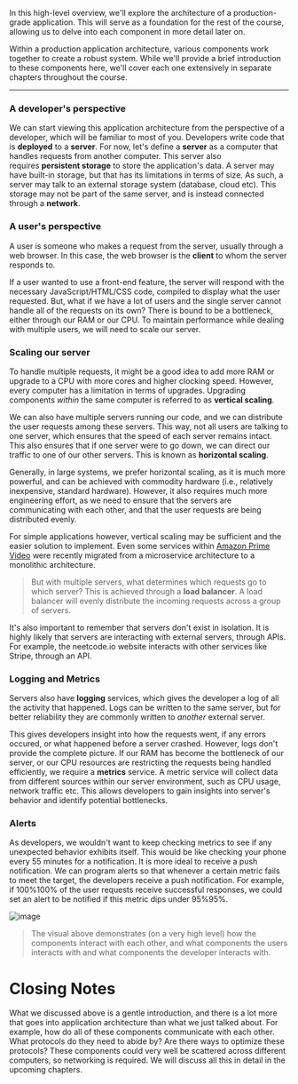 In this high-level overview, we'll explore the architecture of a production-grade application. This will serve as a foundation for the rest of the course, allowing us to delve into each component in more detail later on.

Within a production application architecture, various components work together to create a robust system. While we'll provide a brief introduction to these components here, we'll cover each one extensively in separate chapters throughout the course.

---

### A developer's perspective

We can start viewing this application architecture from the perspective of a developer, which will be familiar to most of you. Developers write code that is **deployed** to a **server**. For now, let's define a **server** as a computer that handles requests from another computer. This server also requires **persistent storage** to store the application's data. A server may have built-in storage, but that has its limitations in terms of size. As such, a server may talk to an external storage system (database, cloud etc). This storage may not be part of the same server, and is instead connected through a **network**.

### A user's perspective

A user is someone who makes a request from the server, usually through a web browser. In this case, the web browser is the **client** to whom the server responds to.

If a user wanted to use a front-end feature, the server will respond with the necessary JavaScript/HTML/CSS code, compiled to display what the user requested. But, what if we have a lot of users and the single server cannot handle all of the requests on its own? There is bound to be a bottleneck, either through our RAM or our CPU. To maintain performance while dealing with multiple users, we will need to scale our server.

### Scaling our server

To handle multiple requests, it might be a good idea to add more RAM or upgrade to a CPU with more cores and higher clocking speed. However, every computer has a limitation in terms of upgrades. Upgrading components _within_ the same computer is referred to as **vertical scaling**.

We can also have multiple servers running our code, and we can distribute the user requests among these servers. This way, not all users are talking to one server, which ensures that the speed of each server remains intact. This also ensures that if one server were to go down, we can direct our traffic to one of our other servers. This is known as **horizontal scaling**.

Generally, in large systems, we prefer horizontal scaling, as it is much more powerful, and can be achieved with commodity hardware (i.e., relatively inexpensive, standard hardware). However, it also requires much more engineering effort, as we need to ensure that the servers are communicating with each other, and that the user requests are being distributed evenly.

For simple applications however, vertical scaling may be sufficient and the easier solution to implement. Even some services within [Amazon Prime Video](https://www.primevideotech.com/video-streaming/scaling-up-the-prime-video-audio-video-monitoring-service-and-reducing-costs-by-90) were recently migrated from a microservice architecture to a monolithic architecture.

> But with multiple servers, what determines which requests go to which server? This is achieved through a **load balancer**. A load balancer will evenly distribute the incoming requests across a group of servers.

It's also important to remember that servers don't exist in isolation. It is highly likely that servers are interacting with external servers, through APIs. For example, the neetcode.io website interacts with other services like Stripe, through an API.

### Logging and Metrics

Servers also have **logging** services, which gives the developer a log of all the activity that happened. Logs can be written to the same server, but for better reliability they are commonly written to _another_ external server.

This gives developers insight into how the requests went, if any errors occured, or what happened before a server crashed. However, logs don't provide the complete picture. If our RAM has become the bottleneck of our server, or our CPU resources are restricting the requests being handled efficiently, we require a **metrics** service. A metric service will collect data from different sources within our server environment, such as CPU usage, network traffic etc. This allows developers to gain insights into server's behavior and identify potential bottlenecks.

### Alerts

As developers, we wouldn't want to keep checking metrics to see if any unexpected behavior exhibits itself. This would be like checking your phone every 55 minutes for a notification. It is more ideal to receive a push notification. We can program alerts so that whenever a certain metric fails to meet the target, the developers receive a push notification. For example, if 100%100% of the user requests receive successful responses, we could set an alert to be notified if this metric dips under 95%95%.

![image](https://imagedelivery.net/CLfkmk9Wzy8_9HRyug4EVA/f54abb89-ab9b-4713-874b-7568651b2800/sharpen=1)

> The visual above demonstrates (on a very high level) how the components interact with each other, and what components the users interacts with and what components the developer interacts with.

# Closing Notes

What we discussed above is a gentle introduction, and there is a lot more that goes into application architecture than what we just talked about. For example, how do all of these components communicate with each other. What protocols do they need to abide by? Are there ways to optimize these protocols? These components could very well be scattered across different computers, so networking is required. We will discuss all this in detail in the upcoming chapters.